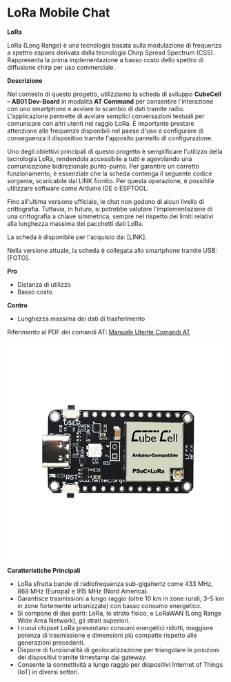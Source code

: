# LoRa Mobile Chat

**LoRa**

LoRa (Long Range) è una tecnologia basata sulla modulazione di frequenza a spettro espans derivata dalla tecnologia Chirp Spread Spectrum (CSS). Rappresenta la prima implementazione a basso costo dello spettro di diffusione chirp per uso commerciale.

**Descrizione**

Nel contesto di questo progetto, utilizziamo la scheda di sviluppo **CubeCell – AB01 Dev-Board** in modalità **AT Command** per consentire l'interazione con uno smartphone e avviare lo scambio di dati tramite radio. L'applicazione permette di avviare semplici conversazioni testuali per comunicare con altri utenti nel raggio LoRa. È importante prestare attenzione alle frequenze disponibili nel paese d'uso e configurare di conseguenza il dispositivo tramite l'apposito pannello di configurazione.

Uno degli obiettivi principali di questo progetto è semplificare l'utilizzo della tecnologia LoRa, rendendola accessibile a tutti e agevolando una comunicazione bidirezionale punto-punto. Per garantire un corretto funzionamento, è essenziale che la scheda contenga il seguente codice sorgente, scaricabile dal LINK fornito. Per questa operazione, è possibile utilizzare software come Arduino IDE o ESPTOOL.

Fino all'ultima versione ufficiale, le chat non godono di alcun livello di crittografia. Tuttavia, in futuro, si potrebbe valutare l'implementazione di una crittografia a chiave simmetrica, sempre nel rispetto dei limiti relativi alla lunghezza massima dei pacchetti dati LoRa.

La scheda è disponibile per l'acquisto da: [LINK].

Nella versione attuale, la scheda è collegata allo smartphone tramite USB: [FOTO].

**Pro**
- Distanza di utilizzo
- Basso costo

**Contro**
- Lunghezza massima dei dati di trasferimento

Riferimento al PDF dei comandi AT: [Manuale Utente Comandi AT](https://resource.heltec.cn/download/CubeCell/AT_Command_list/CubeCell_Series_AT_Command_User_Manual_V0.4.pdf)

![Logo del Progetto](hw1.png)

**Caratteristiche Principali**

- LoRa sfrutta bande di radiofrequenza sub-gigahertz come 433 MHz, 868 MHz (Europa) e 915 MHz (Nord America).
- Garantisce trasmissioni a lungo raggio (oltre 10 km in zone rurali, 3–5 km in zone fortemente urbanizzate) con basso consumo energetico.
- Si compone di due parti: LoRa, lo strato fisico, e LoRaWAN (Long Range Wide Area Network), gli strati superiori.
- I nuovi chipset LoRa presentano consumi energetici ridotti, maggiore potenza di trasmissione e dimensioni più compatte rispetto alle generazioni precedenti.
- Dispone di funzionalità di geolocalizzazione per triangolare le posizioni dei dispositivi tramite timestamp dai gateway.
- Consente la connettività a lungo raggio per dispositivi Internet of Things (IoT) in diversi settori.
